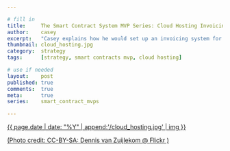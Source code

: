 ```yaml
---

# fill in
title:     The Smart Contract System MVP Series: Cloud Hosting Invoicing
author:    casey
excerpt:   "Casey explains how he would set up an invoicing system for a cloud hosting provider using a smart contract backbone to increase the verifiability of all the stakeholders involved in the process."
thumbnail: cloud_hosting.jpg
category:  strategy
tags:      [strategy, smart contracts mvp, cloud hosting]

# use if needed
layout:    post
published: true
comments:  true
meta:      true
series:    smart_contract_mvps

---
```


[{{ page.date | date: "%Y" | append:'/cloud_hosting.jpg' | img }}](https://www.flickr.com/photos/dvanzuijlekom/8523201244/)




[(Photo credit: CC-BY-SA: Dennis van Zuijlekom @ Flickr )](https://www.flickr.com/photos/dvanzuijlekom/)
